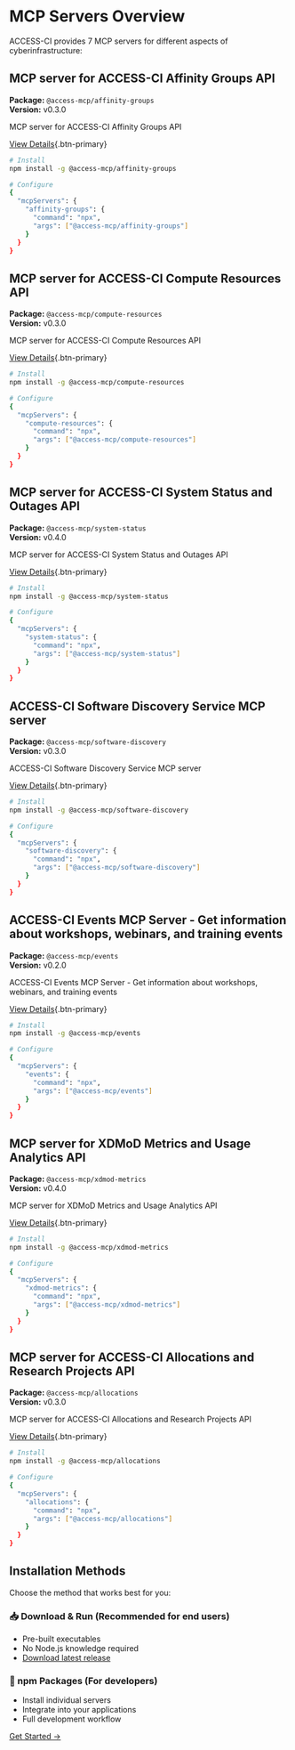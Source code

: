 # MCP Servers Overview

ACCESS-CI provides 7 MCP servers for different aspects of cyberinfrastructure:


## MCP server for ACCESS-CI Affinity Groups API

**Package:** `@access-mcp/affinity-groups`  
**Version:** v0.3.0

MCP server for ACCESS-CI Affinity Groups API

[View Details](/servers/affinity-groups){.btn-primary}

```bash
# Install
npm install -g @access-mcp/affinity-groups

# Configure
{
  "mcpServers": {
    "affinity-groups": {
      "command": "npx",
      "args": ["@access-mcp/affinity-groups"]
    }
  }
}
```

## MCP server for ACCESS-CI Compute Resources API

**Package:** `@access-mcp/compute-resources`  
**Version:** v0.3.0

MCP server for ACCESS-CI Compute Resources API

[View Details](/servers/compute-resources){.btn-primary}

```bash
# Install
npm install -g @access-mcp/compute-resources

# Configure
{
  "mcpServers": {
    "compute-resources": {
      "command": "npx",
      "args": ["@access-mcp/compute-resources"]
    }
  }
}
```

## MCP server for ACCESS-CI System Status and Outages API

**Package:** `@access-mcp/system-status`  
**Version:** v0.4.0

MCP server for ACCESS-CI System Status and Outages API

[View Details](/servers/system-status){.btn-primary}

```bash
# Install
npm install -g @access-mcp/system-status

# Configure
{
  "mcpServers": {
    "system-status": {
      "command": "npx",
      "args": ["@access-mcp/system-status"]
    }
  }
}
```

## ACCESS-CI Software Discovery Service MCP server

**Package:** `@access-mcp/software-discovery`  
**Version:** v0.3.0

ACCESS-CI Software Discovery Service MCP server

[View Details](/servers/software-discovery){.btn-primary}

```bash
# Install
npm install -g @access-mcp/software-discovery

# Configure
{
  "mcpServers": {
    "software-discovery": {
      "command": "npx",
      "args": ["@access-mcp/software-discovery"]
    }
  }
}
```

## ACCESS-CI Events MCP Server - Get information about workshops, webinars, and training events

**Package:** `@access-mcp/events`  
**Version:** v0.2.0

ACCESS-CI Events MCP Server - Get information about workshops, webinars, and training events

[View Details](/servers/events){.btn-primary}

```bash
# Install
npm install -g @access-mcp/events

# Configure
{
  "mcpServers": {
    "events": {
      "command": "npx",
      "args": ["@access-mcp/events"]
    }
  }
}
```

## MCP server for XDMoD Metrics and Usage Analytics API

**Package:** `@access-mcp/xdmod-metrics`  
**Version:** v0.4.0

MCP server for XDMoD Metrics and Usage Analytics API

[View Details](/servers/xdmod-metrics){.btn-primary}

```bash
# Install
npm install -g @access-mcp/xdmod-metrics

# Configure
{
  "mcpServers": {
    "xdmod-metrics": {
      "command": "npx",
      "args": ["@access-mcp/xdmod-metrics"]
    }
  }
}
```

## MCP server for ACCESS-CI Allocations and Research Projects API

**Package:** `@access-mcp/allocations`  
**Version:** v0.3.0

MCP server for ACCESS-CI Allocations and Research Projects API

[View Details](/servers/allocations){.btn-primary}

```bash
# Install
npm install -g @access-mcp/allocations

# Configure
{
  "mcpServers": {
    "allocations": {
      "command": "npx",
      "args": ["@access-mcp/allocations"]
    }
  }
}
```


## Installation Methods

Choose the method that works best for you:

### 📥 Download & Run (Recommended for end users)
- Pre-built executables
- No Node.js knowledge required  
- [Download latest release](https://github.com/necyberteam/access-mcp/releases)

### 🔧 npm Packages (For developers)
- Install individual servers
- Integrate into your applications
- Full development workflow

[Get Started →](/getting-started)
